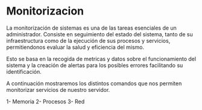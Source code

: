 # Monitorizacion
La monitorización de sistemas es una de las tareas esenciales de un administrador. Consiste en seguimiento del estado del sistema, tanto de su infraestructura
como de la ejecución de sus procesos y servicios, permitiendonos evaluar la salud y eficiencia del mismo.

Esto se basa en la recogida de metricas y datos sobre el funcionamiento del sistema y la creación de alertas para los posibles errores facilitando su identificación.

A continuación mostraremos los distintos comandos que nos permiten monitorizar servicios de nuestro servidor.

1- Memoria
2- Procesos
3- Red
